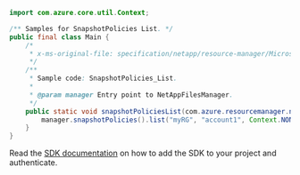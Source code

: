 ```java
import com.azure.core.util.Context;

/** Samples for SnapshotPolicies List. */
public final class Main {
    /*
     * x-ms-original-file: specification/netapp/resource-manager/Microsoft.NetApp/stable/2021-10-01/examples/SnapshotPolicies_List.json
     */
    /**
     * Sample code: SnapshotPolicies_List.
     *
     * @param manager Entry point to NetAppFilesManager.
     */
    public static void snapshotPoliciesList(com.azure.resourcemanager.netapp.NetAppFilesManager manager) {
        manager.snapshotPolicies().list("myRG", "account1", Context.NONE);
    }
}
```

Read the [SDK documentation](https://github.com/Azure/azure-sdk-for-java/blob/azure-resourcemanager-netapp_1.0.0-beta.8/sdk/netapp/azure-resourcemanager-netapp/README.md) on how to add the SDK to your project and authenticate.
